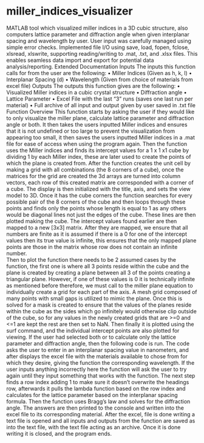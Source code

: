 # miller_indices_visualizer
MATLAB tool which visualized miller indices in a 3D cubic structure, also computers lattice parameter and diffraction angle when given interplanar spacing and wavelength by user.
User input was carefully managed using simple error checks. Implemented file I/O using save, load, fopen, fclose, xlsread, xlswrite, supporting reading/writing to .mat, .txt, and .xlsx files. This enables seamless data import and export for potential data analysis/reporting.
Extended Documentation
Inputs
 The inputs this function calls for from the user are the following:
•	Miller Indices (Given as h, k, l)
•	Interplanar Spacing (d)
•	Wavelength (Given from choice of materials from excel file)
Outputs
The outputs this function gives are the following:
•	Visualized Miller indices in a cubic crystal structure
•	Diffraction angle
•	Lattice Parameter
•	Excel File with the last “3” runs (saves one last run per material)
•	Full archive of all input and output given by user saved in .txt file
Function Overview
	This function starts by asking the user if they would like to only visualize the miller plane, calculate lattice parameter and diffraction angle or both. It then takes the users inputted Miller indices and ensures that it is not undefined or too large to prevent the visualization from appearing too small, it then saves the users inputted Miller indices in a .mat file for ease of access when using the program again. 
	Then the function uses the Miller indices and finds its intercept values for a 1 x 1 x1 cube by dividing 1 by each Miller index, these are later used to create the points of which the plane is created from.
	After the function creates the unit cell by making a grid with all combinations (the 8 corners of a cube), once the matrices for the grid are created the 3d arrays are turned into column vectors, each row of this created matrix are corresponded with a corner of a cube.
	The display is then initialized with the title, axis, and sets the view model to 3D. Once it has the cube corners the function searches for every possible pair of the 8 corners of the cube and then loops through these points and finds only the points whose length is equal to 1 as any others would be diagonal lines not just the edges of the cube. These lines are then plotted making the cube.
	The intercept values found earlier are then mapped to a new [3x3] matrix. After they are mapped, we ensure that all numbers are finite as it is assumed if there is a 0 for one of the intercept values then its true value is infinite, this ensures that the only mapped plane points are those in the matrix whose row does not contain an infinite number.	
	Then to plot the function there needs to be 2 assumed cases by the function, the first one is where all 3 points reside within the cube and the plane is created by creating a plane between all 3 of the points creating a triangular plane. However, if one of these values is 0 it is technically infinite as mentioned before therefore, we must call to the miller plane equation to individually create a grid for each part of the axis. A mesh grid composed of many points with small gaps is utilized to mimic the plane. 
Once this is solved for a mask is created to ensure that the values of the planes reside within the cube as the sides which go infinitely would otherwise clip outside of the cube, so for any values in the newly created grids that are >=0 and <=1 are kept the rest are then set to NaN. Then finally it is plotted using the surf command, and the individual intercept points are also plotted for viewing. 
If the user had selected both or to calculate only the lattice parameter and diffraction angle, then the following code is run. The code asks the user to enter in an interplanar spacing value in nanometers, and after displays the excel file with the materials available to chose from for which they desire, giving the function the corresponding wavelength. If the user inputs anything incorrectly here the function will ask the user to try again until they input something that works with the function.
The next step finds a row index adding 1 to make sure it doesn’t overwrite the headings row, afterwards it pulls the lambda function based on the row index and calculates for the lattice parameter based on the interplanar spacing formula. Then the function uses Bragg’s law and solves for the diffraction angle. The answers are then printed to the console and written into the excel file to its corresponding material. After the excel, file is done writing a text file is opened and all inputs and outputs from the function are saved as into the text file, with the text file acting as an archive. Once it is done writing it is closed, and the program ends.
